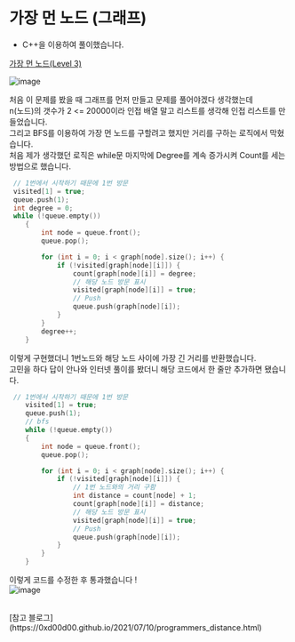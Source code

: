 # 가장 먼 노드 (그래프)
* C++을 이용하여 풀이했습니다.

[가장 먼 노드(Level 3)](https://school.programmers.co.kr/learn/courses/30/lessons/49189)  <br/>

![image](https://github.com/seungdo1234/CodingTestPractice/assets/86179438/8c670741-c028-4dd3-a04b-d252b03e739b)

처음 이 문제를 봤을 때 그래프를 먼저 만들고 문제를 풀어야겠다 생각했는데 <br/>
n(노드)의 갯수가 2 <= 20000이라 인접 배열 말고 리스트를 생각해 인접 리스트를 만들었습니다. <br/>
그리고 BFS를 이용하여 가장 먼 노드를 구할려고 했지만 거리를 구하는 로직에서 막혔습니다. <br/>
처음 제가 생각했던 로직은 while문 마지막에 Degree를 계속 증가시켜 Count를 세는 방법으로 했습니다. <br/>
```c++
 // 1번에서 시작하기 때문에 1번 방문
 visited[1] = true;
 queue.push(1);
 int degree = 0;
 while (!queue.empty())
    {
        int node = queue.front();
        queue.pop();

        for (int i = 0; i < graph[node].size(); i++) {
            if (!visited[graph[node][i]]) {
                count[graph[node][i]] = degree;
                // 해당 노드 방문 표시
                visited[graph[node][i]] = true;
                // Push
                queue.push(graph[node][i]);
            }
        }
        degree++;
    }
```

이렇게 구현했더니 1번노드와 해당 노드 사이에 가장 긴 거리를 반환했습니다. <br/>
고민을 하다 답이 안나와 인터넷 풀이를 봤더니 해당 코드에서 한 줄만 추가하면 됐습니다. <br/>
```c++
 // 1번에서 시작하기 때문에 1번 방문
    visited[1] = true;
    queue.push(1);
    // bfs
    while (!queue.empty())
    {
        int node = queue.front();
        queue.pop();

        for (int i = 0; i < graph[node].size(); i++) {
            if (!visited[graph[node][i]]) {
                // 1번 노드와의 거리 구함
                int distance = count[node] + 1;
                count[graph[node][i]] = distance;
                // 해당 노드 방문 표시
                visited[graph[node][i]] = true;
                // Push
                queue.push(graph[node][i]);
            }
        }
    }
```
이렇게 코드를 수정한 후 통과했습니다 ! <br/>
![image](https://github.com/seungdo1234/CodingTestPractice/assets/86179438/78a004f3-f8b1-497b-8597-d6dc373e7563)

<br/>
[참고 블로그](https://0xd00d00.github.io/2021/07/10/programmers_distance.html)  <br/>

